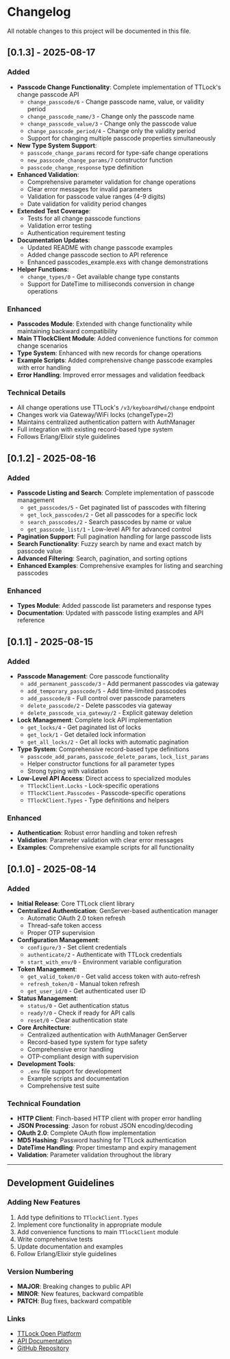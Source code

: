 # Changelog

All notable changes to this project will be documented in this file.

## [0.1.3] - 2025-08-17

### Added

- **Passcode Change Functionality**: Complete implementation of TTLock's change passcode API
  - `change_passcode/6` - Change passcode name, value, or validity period
  - `change_passcode_name/3` - Change only the passcode name
  - `change_passcode_value/3` - Change only the passcode value
  - `change_passcode_period/4` - Change only the validity period
  - Support for changing multiple passcode properties simultaneously
- **New Type System Support**:
  - `passcode_change_params` record for type-safe change operations
  - `new_passcode_change_params/7` constructor function
  - `passcode_change_response` type definition
- **Enhanced Validation**:
  - Comprehensive parameter validation for change operations
  - Clear error messages for invalid parameters
  - Validation for passcode value ranges (4-9 digits)
  - Date validation for validity period changes
- **Extended Test Coverage**:
  - Tests for all change passcode functions
  - Validation error testing
  - Authentication requirement testing
- **Documentation Updates**:
  - Updated README with change passcode examples
  - Added change passcode section to API reference
  - Enhanced passcodes_example.exs with change demonstrations
- **Helper Functions**:
  - `change_types/0` - Get available change type constants
  - Support for DateTime to milliseconds conversion in change operations

### Enhanced

- **Passcodes Module**: Extended with change functionality while maintaining backward compatibility
- **Main TTlockClient Module**: Added convenience functions for common change scenarios
- **Type System**: Enhanced with new records for change operations
- **Example Scripts**: Added comprehensive change passcode examples with error handling
- **Error Handling**: Improved error messages and validation feedback

### Technical Details

- All change operations use TTLock's `/v3/keyboardPwd/change` endpoint
- Changes work via Gateway/WiFi locks (changeType=2)
- Maintains centralized authentication pattern with AuthManager
- Full integration with existing record-based type system
- Follows Erlang/Elixir style guidelines

## [0.1.2] - 2025-08-16

### Added

- **Passcode Listing and Search**: Complete implementation of passcode management
  - `get_passcodes/5` - Get paginated list of passcodes with filtering
  - `get_lock_passcodes/2` - Get all passcodes for a specific lock
  - `search_passcodes/2` - Search passcodes by name or value
  - `get_passcode_list/1` - Low-level API for advanced control
- **Pagination Support**: Full pagination handling for large passcode lists
- **Search Functionality**: Fuzzy search by name and exact match by passcode value
- **Advanced Filtering**: Search, pagination, and sorting options
- **Enhanced Examples**: Comprehensive examples for listing and searching passcodes

### Enhanced

- **Types Module**: Added passcode list parameters and response types
- **Documentation**: Updated with passcode listing examples and API reference

## [0.1.1] - 2025-08-15

### Added

- **Passcode Management**: Core passcode functionality
  - `add_permanent_passcode/3` - Add permanent passcodes via gateway
  - `add_temporary_passcode/5` - Add time-limited passcodes
  - `add_passcode/8` - Full control over passcode parameters
  - `delete_passcode/2` - Delete passcodes via gateway
  - `delete_passcode_via_gateway/2` - Explicit gateway deletion
- **Lock Management**: Complete lock API implementation
  - `get_locks/4` - Get paginated list of locks
  - `get_lock/1` - Get detailed lock information
  - `get_all_locks/2` - Get all locks with automatic pagination
- **Type System**: Comprehensive record-based type definitions
  - `passcode_add_params`, `passcode_delete_params`, `lock_list_params`
  - Helper constructor functions for all parameter types
  - Strong typing with validation
- **Low-Level API Access**: Direct access to specialized modules
  - `TTlockClient.Locks` - Lock-specific operations
  - `TTlockClient.Passcodes` - Passcode-specific operations
  - `TTlockClient.Types` - Type definitions and helpers

### Enhanced

- **Authentication**: Robust error handling and token refresh
- **Validation**: Parameter validation with clear error messages
- **Examples**: Comprehensive example scripts for all functionality

## [0.1.0] - 2025-08-14

### Added

- **Initial Release**: Core TTLock client library
- **Centralized Authentication**: GenServer-based authentication manager
  - Automatic OAuth 2.0 token refresh
  - Thread-safe token access
  - Proper OTP supervision
- **Configuration Management**:
  - `configure/3` - Set client credentials
  - `authenticate/2` - Authenticate with TTLock credentials
  - `start_with_env/0` - Environment variable configuration
- **Token Management**:
  - `get_valid_token/0` - Get valid access token with auto-refresh
  - `refresh_token/0` - Manual token refresh
  - `get_user_id/0` - Get authenticated user ID
- **Status Management**:
  - `status/0` - Get authentication status
  - `ready?/0` - Check if ready for API calls
  - `reset/0` - Clear authentication state
- **Core Architecture**:
  - Centralized authentication with AuthManager GenServer
  - Record-based type system for type safety
  - Comprehensive error handling
  - OTP-compliant design with supervision
- **Development Tools**:
  - `.env` file support for development
  - Example scripts and documentation
  - Comprehensive test suite

### Technical Foundation

- **HTTP Client**: Finch-based HTTP client with proper error handling
- **JSON Processing**: Jason for robust JSON encoding/decoding
- **OAuth 2.0**: Complete OAuth flow implementation
- **MD5 Hashing**: Password hashing for TTLock authentication
- **DateTime Handling**: Proper timestamp and expiry management
- **Validation**: Parameter validation throughout the library

---

## Development Guidelines

### Adding New Features

1. Add type definitions to `TTlockClient.Types`
2. Implement core functionality in appropriate module
3. Add convenience functions to main `TTlockClient` module
4. Write comprehensive tests
5. Update documentation and examples
6. Follow Erlang/Elixir style guidelines

### Version Numbering

- **MAJOR**: Breaking changes to public API
- **MINOR**: New features, backward compatible
- **PATCH**: Bug fixes, backward compatible

### Links

- [TTLock Open Platform](https://open.ttlock.com/)
- [API Documentation](https://open.ttlock.com/doc/api)
- [GitHub Repository](https://github.com/dmbr0/ex_ttlock)

